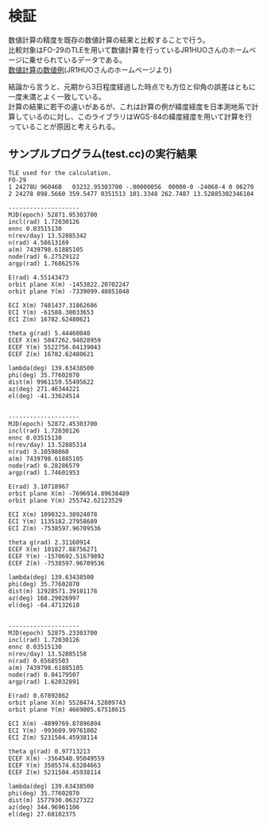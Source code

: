 ﻿検証
====
数値計算の精度を既存の数値計算の結果と比較することで行う。<br>
比較対象はFO-29のTLEを用いて数値計算を行っているJR1HUOさんのホームページに乗せられているデータである。<br>
[数値計算の数値例](http://jr1huo.my.coocan.jp/jr1huo_calsat32/Calsat32Sample.htm)(JR1HUOさんのホームページより)<br>

結論から言うと、元期から3日程度経過した時点でも方位と仰角の誤差はともに一度未満とよく一致している。<br>
計算の結果に若干の違いがあるが、これは計算の例が緯度経度を日本測地系で計算しているのに対し、このライブラリはWGS-84の緯度経度を用いて計算を行っていることが原因と考えられる。

サンプルプログラム(test.cc)の実行結果
----
```
TLE used for the calculation.
FO-29
1 24278U 96046B   03232.95303700 -.00000056  00000-0 -24068-4 0 06270
2 24278 098.5660 359.5477 0351513 101.3348 262.7487 13.52885302346104

--------------------
MJD(epoch) 52871.95303700
incl(rad) 1.72030126
ennc 0.03515130
n(rev/day) 13.52885342
n(rad) 4.58613169
a(m) 7439798.61885105
node(rad) 6.27529122
argp(rad) 1.76862576

E(rad) 4.55143473
orbit plane X(m) -1453822.20702247
orbit plane Y(m) -7339099.40851048

ECI X(m) 7481437.31862686
ECI Y(m) -61588.38033653
ECI Z(m) 16782.62480621

theta g(rad) 5.44460040
ECEF X(m) 5047262.94028959
ECEF Y(m) 5522756.04139043
ECEF Z(m) 16782.62480621

lambda(deg) 139.63438500
phi(deg) 35.77602870
dist(m) 9961159.55495622
az(deg) 271.46344221
el(deg) -41.33624514


--------------------
MJD(epoch) 52872.45303700
incl(rad) 1.72030126
ennc 0.03515130
n(rev/day) 13.52885314
n(rad) 3.10598060
a(m) 7439798.61885105
node(rad) 6.28286579
argp(rad) 1.74601953

E(rad) 3.10718967
orbit plane X(m) -7696914.89638489
orbit plane Y(m) 255742.62123529

ECI X(m) 1090323.38924078
ECI Y(m) 1135182.27958689
ECI Z(m) -7538597.96709536

theta g(rad) 2.31160914
ECEF X(m) 101827.88756271
ECEF Y(m) -1570692.51679892
ECEF Z(m) -7538597.96709536

lambda(deg) 139.63438500
phi(deg) 35.77602870
dist(m) 12928571.39181178
az(deg) 168.29026997
el(deg) -64.47132618


--------------------
MJD(epoch) 52875.23303700
incl(rad) 1.72030126
ennc 0.03515130
n(rev/day) 13.52885158
n(rad) 0.65685503
a(m) 7439798.61885105
node(rad) 0.04179507
argp(rad) 1.62032891

E(rad) 0.67892862
orbit plane X(m) 5528474.52809743
orbit plane Y(m) 4669005.67518615

ECI X(m) -4899769.87896894
ECI Y(m) -993609.99761802
ECI Z(m) 5231504.45938114

theta g(rad) 0.97713213
ECEF X(m) -3564540.95049559
ECEF Y(m) 3505574.63284663
ECEF Z(m) 5231504.45938114

lambda(deg) 139.63438500
phi(deg) 35.77602870
dist(m) 1577930.06327322
az(deg) 344.96961106
el(deg) 27.68102375
```
